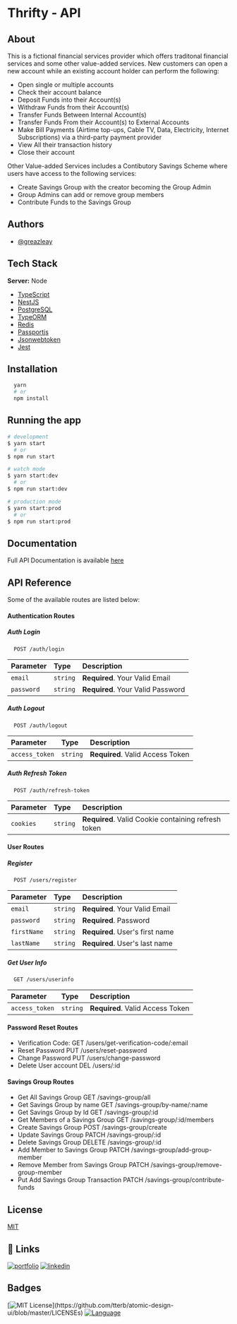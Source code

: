 # Thrifty - API

## About

This is a fictional financial services provider which offers traditonal financial services and some other value-added services. New customers can open a new account while an existing account holder can perform the following:

* Open single or multiple accounts
* Check their account balance
* Deposit Funds into their Account(s)
* Withdraw Funds from their Account(s)
* Transfer Funds Between Internal Account(s)
* Transfer Funds From their Account(s) to External Accounts
* Make Bill Payments (Airtime top-ups, Cable TV, Data, Electricity, Internet Subscriptions) via a third-party payment provider
* View All their transaction history
* Close their account

Other Value-added Services includes a Contibutory Savings Scheme where users have access to the following services:

* Create Savings Group with the creator becoming the Group Admin
* Group Admins can add or remove group members
* Contribute Funds to the Savings Group


## Authors

- [@greazleay](https://www.github.com/greazleay)


## Tech Stack

**Server:** Node

* [TypeScript](https://www.typescriptlang.org/)
* [NestJS](https://nestjs.com/)
* [PostgreSQL](https://www.postgresql.org/)
* [TypeORM](https://typeorm.io/)
* [Redis](https://redis.io/)
* [Passportjs](https://www.passportjs.org/)
* [Jsonwebtoken](https://www.npmjs.com/package/jsonwebtoken)
* [Jest](https://jestjs.io/)


## Installation

```bash
  yarn
  # or
  npm install
```

## Running the app

```bash
# development
$ yarn start
  # or
$ npm run start

# watch mode
$ yarn start:dev
  # or
$ npm run start:dev

# production mode
$ yarn start:prod
  # or
$ npm run start:prod
```

## Documentation

Full API Documentation is available [here](https://api-thrifty.herokuapp.com/api-docs)


## API Reference

Some of the available routes are listed below:

#### Authentication Routes

##### Auth Login

```http
  POST /auth/login
```

| Parameter | Type     | Description                |
| :-------- | :------- | :------------------------- |
| `email` | `string` | **Required**. Your Valid Email |
| `password` | `string` | **Required**. Your Valid Password |

##### Auth Logout

```http
  POST /auth/logout
```

| Parameter | Type     | Description                       |
| :-------- | :------- | :-------------------------------- |
| `access_token`      | `string` | **Required**. Valid Access Token |

##### Auth Refresh Token

```http
  POST /auth/refresh-token
```

| Parameter | Type     | Description                       |
| :-------- | :------- | :-------------------------------- |
| `cookies`      | `string` | **Required**. Valid Cookie containing refresh token |


#### User Routes

##### Register

```http
  POST /users/register
```

| Parameter | Type     | Description                |
| :-------- | :------- | :------------------------- |
| `email` | `string` | **Required**. Your Valid Email |
| `password` | `string` | **Required**. Password |
| `firstName` | `string` | **Required**. User's first name |
| `lastName` | `string` | **Required**. User's last name |

##### Get User Info

```http
  GET /users/userinfo
```

| Parameter | Type     | Description                       |
| :-------- | :------- | :-------------------------------- |
| `access_token`      | `string` | **Required**. Valid Access Token |

#### Password Reset Routes
* Verification Code:                                            GET     /users/get-verification-code/:email
* Reset Password                                                PUT     /users/reset-password
* Change Password                                               PUT     /users/change-password
* Delete User account                                           DEL     /users/:id

#### Savings Group Routes
* Get All Savings Group                                         GET     /savings-group/all
* Get Savings Group by name                                     GET     /savings-group/by-name/:name
* Get Savings Group by Id                                       GET     /savings-group/:id
* Get Members of a Savings Group                                GET     /savings-group/:id/members
* Create Savings Group                                          POST    /savings-group/create
* Update Savings Group                                          PATCH   /savings-group/:id
* Delete Savings Group                                          DELETE  /savings-group/:id
* Add Member to Savings Group                                   PATCH   /savings-group/add-group-member
* Remove Member from Savings Group                              PATCH   /savings-group/remove-group-member
* Put Add Savings Group Transaction                             PATCH   /savings-group/contribute-funds

## License

[MIT](https://choosealicense.com/licenses/mit/)


## 🔗 Links
[![portfolio](https://img.shields.io/badge/my_portfolio-000?style=for-the-badge&logo=ko-fi&logoColor=white)](https://pollaroid.net/)
[![linkedin](https://img.shields.io/badge/linkedin-0A66C2?style=for-the-badge&logo=linkedin&logoColor=white)](https://www.linkedin.com/in/siezes)


## Badges

[![MIT License](https://img.shields.io/apm/l/atomic-design-ui.svg?)](https://github.com/tterb/atomic-design-ui/blob/master/LICENSEs)
[![Language](https://img.shields.io/github/languages/count/greazleay/thrifty-api)](https://github.com/greazleay/thrifty-api/)